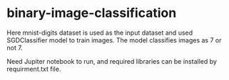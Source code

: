 # binary-image-classification
Here mnist-digits dataset is used as the input dataset and used SGDClassifier model to train images.
The model classifies images as 7 or not 7.

Need Jupiter notebook to run, and required libraries can be installed by requirment.txt file.



